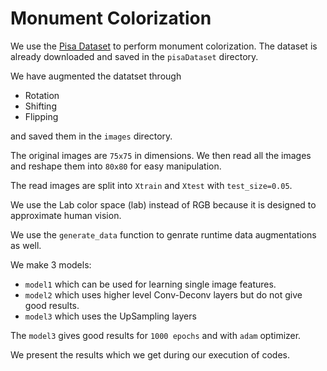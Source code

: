 # Monument Colorization

We use the [Pisa Dataset](http://www.nmis.isti.cnr.it/falchi/pisaDataset) to perform monument colorization.
The dataset is already downloaded and saved in the `pisaDataset` directory.

We have augmented the datatset through

- Rotation
- Shifting
- Flipping

and saved them in the `images` directory.

The original images are `75x75` in dimensions.
We then read all the images and reshape them into `80x80` for easy manipulation.

The read images are split into `Xtrain` and `Xtest` with `test_size=0.05`.

We use the Lab color space (lab) instead of RGB because it is designed to approximate human vision.

We use the `generate_data` function to genrate runtime data augmentations as well.

We make 3 models:

- `model1` which can be used for learning single image features.
- `model2` which uses higher level Conv-Deconv layers but do not give good results.
- `model3` which uses the UpSampling layers

The `model3` gives good results for `1000 epochs` and with `adam` optimizer.

We present the results which we get during our execution of codes.
